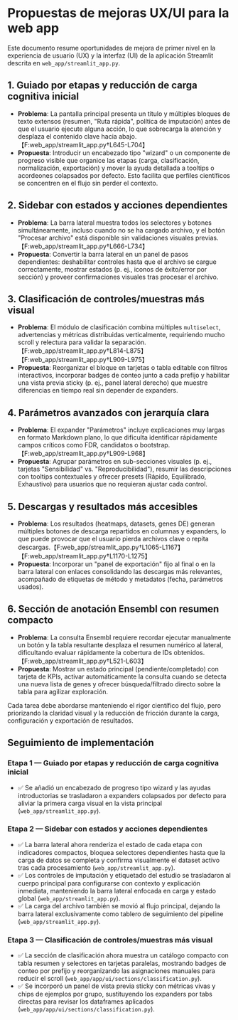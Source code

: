 # Propuestas de mejoras UX/UI para la web app

Este documento resume oportunidades de mejora de primer nivel en la experiencia de usuario (UX) y la interfaz (UI) de la aplicación Streamlit descrita en `web_app/streamlit_app.py`.

## 1. Guiado por etapas y reducción de carga cognitiva inicial
- **Problema**: La pantalla principal presenta un título y múltiples bloques de texto extensos (resumen, "Ruta rápida", política de imputación) antes de que el usuario ejecute alguna acción, lo que sobrecarga la atención y desplaza el contenido clave hacia abajo.【F:web_app/streamlit_app.py†L645-L704】
- **Propuesta**: Introducir un encabezado tipo "wizard" o un componente de progreso visible que organice las etapas (carga, clasificación, normalización, exportación) y mover la ayuda detallada a tooltips o acordeones colapsados por defecto. Esto facilita que perfiles científicos se concentren en el flujo sin perder el contexto.

## 2. Sidebar con estados y acciones dependientes
- **Problema**: La barra lateral muestra todos los selectores y botones simultáneamente, incluso cuando no se ha cargado archivo, y el botón "Procesar archivo" está disponible sin validaciones visuales previas.【F:web_app/streamlit_app.py†L666-L734】
- **Propuesta**: Convertir la barra lateral en un panel de pasos dependientes: deshabilitar controles hasta que el archivo se cargue correctamente, mostrar estados (p. ej., iconos de éxito/error por sección) y proveer confirmaciones visuales tras procesar el archivo.

## 3. Clasificación de controles/muestras más visual
- **Problema**: El módulo de clasificación combina múltiples `multiselect`, advertencias y métricas distribuidas verticalmente, requiriendo mucho scroll y relectura para validar la separación.【F:web_app/streamlit_app.py†L814-L875】【F:web_app/streamlit_app.py†L909-L975】
- **Propuesta**: Reorganizar el bloque en tarjetas o tabla editable con filtros interactivos, incorporar badges de conteo junto a cada prefijo y habilitar una vista previa sticky (p. ej., panel lateral derecho) que muestre diferencias en tiempo real sin depender de expanders.

## 4. Parámetros avanzados con jerarquía clara
- **Problema**: El expander "Parámetros" incluye explicaciones muy largas en formato Markdown plano, lo que dificulta identificar rápidamente campos críticos como FDR, candidatos o bootstrap.【F:web_app/streamlit_app.py†L909-L968】
- **Propuesta**: Agrupar parámetros en sub-secciones visuales (p. ej., tarjetas "Sensibilidad" vs. "Reproducibilidad"), resumir las descripciones con tooltips contextuales y ofrecer presets (Rápido, Equilibrado, Exhaustivo) para usuarios que no requieran ajustar cada control.

## 5. Descargas y resultados más accesibles
- **Problema**: Los resultados (heatmaps, datasets, genes DE) generan múltiples botones de descarga repartidos en columnas y expanders, lo que puede provocar que el usuario pierda archivos clave o repita descargas.【F:web_app/streamlit_app.py†L1065-L1167】【F:web_app/streamlit_app.py†L1170-L1275】
- **Propuesta**: Incorporar un "panel de exportación" fijo al final o en la barra lateral con enlaces consolidando las descargas más relevantes, acompañado de etiquetas de método y metadatos (fecha, parámetros usados).

## 6. Sección de anotación Ensembl con resumen compacto
- **Problema**: La consulta Ensembl requiere recordar ejecutar manualmente un botón y la tabla resultante desplaza el resumen numérico al lateral, dificultando evaluar rápidamente la cobertura de IDs obtenidos.【F:web_app/streamlit_app.py†L521-L603】
- **Propuesta**: Mostrar un estado principal (pendiente/completado) con tarjeta de KPIs, activar automáticamente la consulta cuando se detecta una nueva lista de genes y ofrecer búsqueda/filtrado directo sobre la tabla para agilizar exploración.

Cada tarea debe abordarse manteniendo el rigor científico del flujo, pero priorizando la claridad visual y la reducción de fricción durante la carga, configuración y exportación de resultados.

## Seguimiento de implementación

### Etapa 1 — Guiado por etapas y reducción de carga cognitiva inicial
- ✅ Se añadió un encabezado de progreso tipo wizard y las ayudas introductorias se trasladaron a expanders colapsados por defecto para aliviar la primera carga visual en la vista principal (`web_app/streamlit_app.py`).

### Etapa 2 — Sidebar con estados y acciones dependientes
- ✅ La barra lateral ahora renderiza el estado de cada etapa con indicadores compactos, bloquea selectores dependientes hasta que la carga de datos se completa y confirma visualmente el dataset activo tras cada procesamiento (`web_app/streamlit_app.py`).
- ✅ Los controles de imputación y etiquetado del estudio se trasladaron al cuerpo principal para configurarse con contexto y explicación inmediata, manteniendo la barra lateral enfocada en carga y estado global (`web_app/streamlit_app.py`).
- ✅ La carga del archivo también se movió al flujo principal, dejando la barra lateral exclusivamente como tablero de seguimiento del pipeline (`web_app/streamlit_app.py`).

### Etapa 3 — Clasificación de controles/muestras más visual
- ✅ La sección de clasificación ahora muestra un catálogo compacto con tabla resumen y selectores en tarjetas paralelas, mostrando badges de conteo por prefijo y reorganizando las asignaciones manuales para reducir el scroll (`web_app/app/ui/sections/classification.py`).
- ✅ Se incorporó un panel de vista previa sticky con métricas vivas y chips de ejemplos por grupo, sustituyendo los expanders por tabs directas para revisar los dataframes aplicados (`web_app/app/ui/sections/classification.py`).
